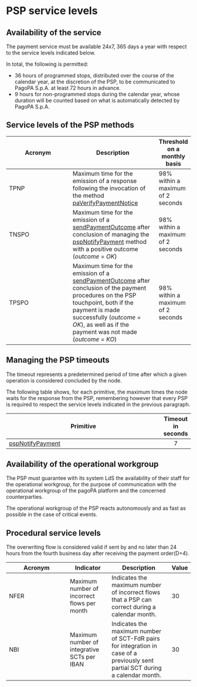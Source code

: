 # PSP service levels

## Availability of the service

The payment service must be available 24x7, 365 days a year with respect to the service levels indicated below.

In total, the following is permitted: 

* 36 hours of programmed stops, distributed over the course of the calendar year, at the discretion of the PSP, to be communicated to PagoPA S.p.A. at least 72 hours in advance.
* 9 hours for non-programmed stops during the calendar year, whose duration will be counted based on what is automatically detected by PagoPA S.p.A.

## Service levels of the PSP methods

<table><thead><tr><th width="184.6314826872747">Acronym</th><th width="231.71060011217054">Description</th><th>Threshold on a monthly basis</th></tr></thead><tbody><tr><td>TPNP</td><td>Maximum time for the emission of a response following the invocation of the method <a href="../primitive.md#pspnotifypayment">paVerifyPaymentNotice</a></td><td>98% within a maximum of 2 seconds</td></tr><tr><td>TNSPO</td><td>Maximum time for the emission of a <a href="../primitive.md#sendpaymentoutcome">sendPaymentOutcome</a> after conclusion of managing the <a href="../primitive.md#pspnotifypayment">pspNotifyPayment</a> method with a positive outcome (<em>outcome = OK</em>)</td><td>98% within a maximum of 2 seconds</td></tr><tr><td>TPSPO</td><td>Maximum time for the emission of a <a href="../primitive.md#sendpaymentoutcome">sendPaymentOutcome</a> after conclusion of the payment procedures on the PSP touchpoint, both if the payment is made successfully (<em>outcome = OK</em>), as well as if the payment was not made (<em>outcome = KO</em>)</td><td>98% within a maximum of 2 seconds</td></tr></tbody></table>

## Managing the PSP timeouts

The timeout represents a predetermined period of time after which a given operation is considered concluded by the node.

The following table shows, for each primitive, the maximum times the node waits for the response from the PSP, remembering however that every PSP is required to respect the service levels indicated in the previous paragraph.

<table><thead><tr><th width="478.44897959183675">Primitive</th><th align="center">Timeout in seconds</th></tr></thead><tbody><tr><td><a href="../primitive.md#pspnotifypayment">pspNotifyPayment</a></td><td align="center">7</td></tr></tbody></table>

## Availability of the operational workgroup

The PSP must guarantee with its system LdS the availability of their staff for the operational workgroup, for the purpose of communication with the operational workgroup of the pagoPA platform and the concerned counterparties. 

The operational workgroup of the PSP reacts autonomously and as fast as possible in the case of critical events.

##  Procedural service levels

The overwriting flow is considered valid if sent by and no later than 24 hours from the fourth business day after receiving the payment order(D+4).

<table><thead><tr><th width="150">Acronym</th><th>Indicator</th><th>Description</th><th data-type="number">Value</th></tr></thead><tbody><tr><td>NFER</td><td>Maximum number of incorrect flows per month</td><td>Indicates the maximum number of incorrect flows that a PSP can correct during a calendar month.</td><td>30</td></tr><tr><td>NBI</td><td>Maximum number of integrative SCTs per IBAN</td><td>Indicates the maximum number of SCT-FdR pairs for integration in case of a previously sent partial SCT during a calendar month.</td><td>30</td></tr></tbody></table>


